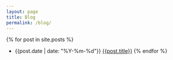 ```yaml
---
layout: page
title: Blog
permalink: /blog/
---
```

{% for post in site.posts %}
* {{post.date | date: "%Y-%m-%d"}} [{{post.title}}]({{post.url}})
{% endfor %}
